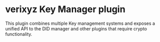 # verixyz Key Manager plugin

This plugin combines multiple Key management systems and exposes a unified API to the DID manager
and other plugins that require crypto functionality.

